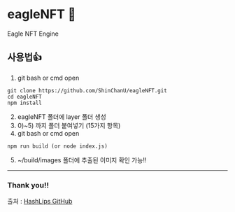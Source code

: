 # eagleNFT 🦅
Eagle NFT Engine
## 사용법👍

1. git bash or cmd open
```
git clone https://github.com/ShinChanU/eagleNFT.git
cd eagleNFT
npm install
```
2. eagleNFT 폴더에 layer 폴더 생성
3. 0)~5) 까지 폴더 붙여넣기 (15가지 항목)
4. git bash or cmd open
```
npm run build (or node index.js)
```
5. ~/build/images 폴더에 추출된 이미지 확인 가능!!


---
### Thank you!!
출처 : [HashLips GitHub](https://github.com/HashLips/hashlips_art_engine) 
